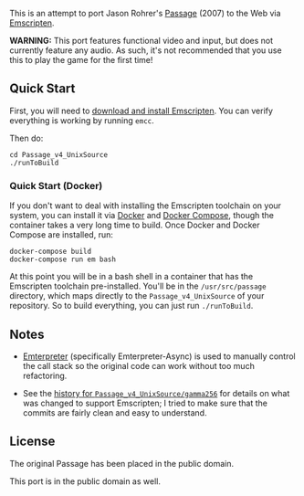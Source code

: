 This is an attempt to port Jason Rohrer's [Passage][] (2007) to the Web via
[Emscripten][].

**WARNING:** This port features functional video and input, but does not
currently feature any audio. As such, it's not recommended that you use
this to play the game for the first time!

## Quick Start

First, you will need to [download and install Emscripten][download]. You can
verify everything is working by running `emcc`.

Then do:

```
cd Passage_v4_UnixSource
./runToBuild
```

### Quick Start (Docker)

If you don't want to deal with installing the Emscripten toolchain on your
system, you can install it via [Docker][] and [Docker Compose][], though
the container takes a very long time to build. Once Docker and Docker Compose
are installed, run:

```
docker-compose build
docker-compose run em bash
```

At this point you will be in a bash shell in a container that has the
Emscripten toolchain pre-installed. You'll be in the `/usr/src/passage`
directory, which maps directly to the `Passage_v4_UnixSource` of your
repository. So to build everything, you can just run `./runToBuild`.

## Notes

* [Emterpreter][] (specifically Emterpreter-Async) is used to manually
  control the call stack so the original code can work without too much
  refactoring.

* See the [history for `Passage_v4_UnixSource/gamma256`][history] for
  details on what was changed to support Emscripten; I tried to make
  sure that the commits are fairly clean and easy to understand.

## License

The original Passage has been placed in the public domain.

This port is in the public domain as well.

[Passage]: http://hcsoftware.sourceforge.net/passage/
[Emscripten]: http://emscripten.org/
[Emterpreter]: https://github.com/kripken/emscripten/wiki/Emterpreter
[download]: http://kripken.github.io/emscripten-site/docs/getting_started/downloads.html
[Docker]: http://docker.com/
[Docker Compose]: https://docs.docker.com/compose/
[history]: https://github.com/toolness/passage-emscripten/commits/master/Passage_v4_UnixSource/gamma256
